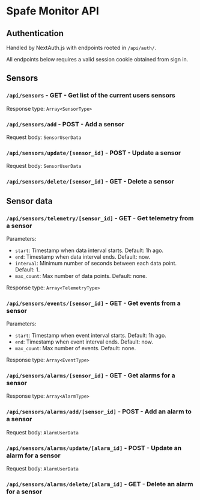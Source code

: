 # Spafe Monitor API

## Authentication

Handled by NextAuth.js with endpoints rooted in `/api/auth/`.

All endpoints below requires a valid session cookie obtained from sign in.

## Sensors

### `/api/sensors` - GET - Get list of the current users sensors

<!-- Add parameters for sorting, limit, and offset ?? -->

Response type: `Array<SensorType>`

### `/api/sensors/add` - POST - Add a sensor

Request body: `SensorUserData`

### `/api/sensors/update/[sensor_id]` - POST - Update a sensor

Request body: `SensorUserData`

### `/api/sensors/delete/[sensor_id]` - GET - Delete a sensor

## Sensor data

### `/api/sensors/telemetry/[sensor_id]` - GET - Get telemetry from a sensor

Parameters:

- `start`: Timestamp when data interval starts. Default: 1h ago.
- `end`: Timestamp when data interval ends. Default: now.
- `interval`: Minimum number of seconds between each data point. Default: 1.
- `max_count`: Max number of data points. Default: none.

Response type: `Array<TelemetryType>`

### `/api/sensors/events/[sensor_id]` - GET - Get events from a sensor

Parameters:

- `start`: Timestamp when event interval starts. Default: 1h ago.
- `end`: Timestamp when event interval ends. Default: now.
- `max_count`: Max number of events. Default: none.

Response type: `Array<EventType>`

### `/api/sensors/alarms/[sensor_id]` - GET - Get alarms for a sensor

Response type: `Array<AlarmType>`

### `/api/sensors/alarms/add/[sensor_id]` - POST - Add an alarm to a sensor

Request body: `AlarmUserData`

### `/api/sensors/alarms/update/[alarm_id]` - POST - Update an alarm for a sensor

Request body: `AlarmUserData`

### `/api/sensors/alarms/delete/[alarm_id]` - GET - Delete an alarm for a sensor
